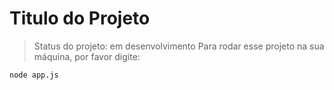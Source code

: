 # Titulo do Projeto #
> Status do projeto: em desenvolvimento
Para rodar esse projeto na sua máquina, por favor digite:

```
node app.js 
```
